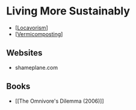 # Living More Sustainably

- [[Locavorism]]
- [[Vermicomposting]]

## Websites

- shameplane.com

## Books

- [[The Omnivore's Dilemma (2006)]]

[//begin]: # "Autogenerated link references for markdown compatibility"
[Locavorism]: ../notes/locavorism "Locavorism"
[Vermicomposting]: ../notes/vermicomposting "Vermicomposting"
[//end]: # "Autogenerated link references"